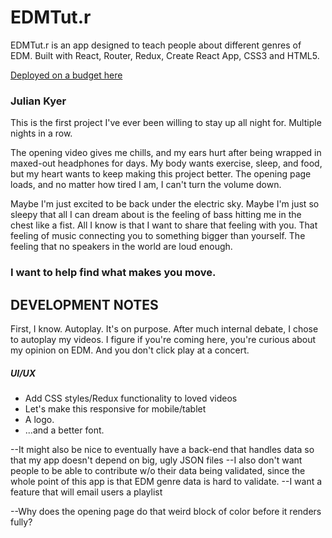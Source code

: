 # EDMTut.r

EDMTut.r is an app designed to teach people about different genres of EDM.
Built with React, Router, Redux, Create React App, CSS3 and HTML5.

[Deployed on a budget here](http://edm-tutor.surge.sh/)

### Julian Kyer 

This is the first project I've ever been willing to stay up all night for. Multiple nights in a row. 

The opening video gives me chills, and my ears hurt after being wrapped in maxed-out headphones for days. My body wants exercise, sleep, and food, but my heart wants to keep making this project better. The opening page loads, and no matter how tired I am, I can't turn the volume down. 

Maybe I'm just excited to be back under the electric sky. Maybe I'm just so sleepy that all I can dream about is the feeling of bass hitting me in the chest like a fist. All I know is that I want to share that feeling with you. That feeling of music connecting you to something bigger than yourself. The feeling that no speakers in the world are loud enough.

### I want to help find what makes you move.

## DEVELOPMENT NOTES 

First, I know. Autoplay. It's on purpose. After much internal debate, I chose to autoplay my videos. I figure if you're coming here, you're curious about my opinion on EDM. And you don't click play at a concert.

##### UI/UX
* Add CSS styles/Redux functionality to loved videos
* Let's make this responsive for mobile/tablet
* A logo.
* ...and a better font.

--It might also be nice to eventually have a back-end that handles data so that 
  my app doesn't depend on big, ugly JSON files
  --I also don't want people to be able to contribute w/o
    their data being validated, since the whole point of this app is that EDM genre 
    data is hard to validate.
  --I want a feature that will email users a playlist
      
--Why does the opening page do that weird block of color before it renders fully?
